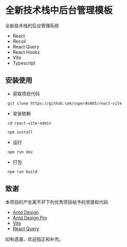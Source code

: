 # 全新技术栈中后台管理模板

全新技术栈的后台管理系统

- React
- Recoil
- React Query
- React Hooks
- Vite
- Typescript

## 安装使用

- 获取项目代码

```
 git clone https://github.com/superAo005/react-vite
```

- 安装依赖

```
 cd react-vite-admin
```

```
 npm install
```

- 运行

```
 npm run dev
```

- 打包

```
 npm run build
```

## 致谢

本项目的产生离不开下列优秀项目给予的灵感和代码

- [Antd Design](https://ant.design)
- [Antd Design Pro](https://pro.ant.design/)
- [Vite](https://vitejs.dev/)
- [React Query](https://react-query.tanstack.com/)

如有遗漏，欢迎指正和补充。
